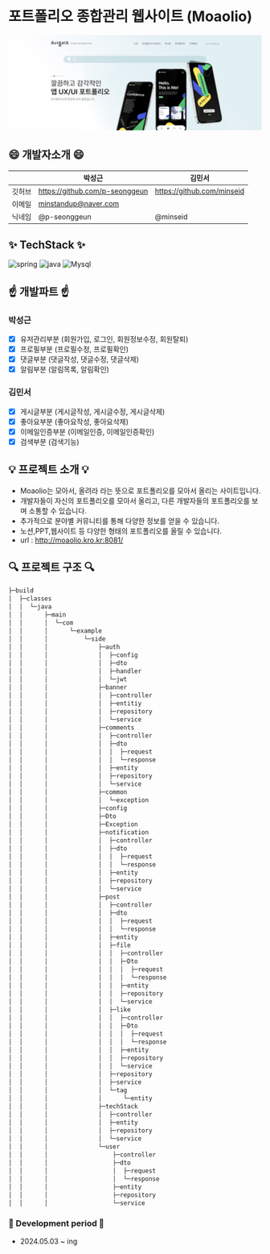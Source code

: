 # 포트폴리오 종합관리 웹사이트 (Moaolio)

![img.png](img.png)
## :smile: 개발자소개 :smile:
|     | 박성근                            | 김민서                        |
|-----|--------------------------------|----------------------------|
| 깃허브 | https://github.com/p-seonggeun | https://github.com/minseid |
| 이메일 | minstandup@naver.com           |                            |
| 닉네임 | @p-seonggeun                   | @minseid                   |

## :sparkles: TechStack :sparkles:

![spring](https://img.shields.io/badge/Spring-6DB33F?style=for-the-badge&logo=spring&logoColor=white) ![java](https://img.shields.io/badge/Java-ED8B00?style=for-the-badge&logo=openjdk&logoColor=white) ![Mysql](https://img.shields.io/badge/MySQL-00000F?style=for-the-badge&logo=mysql&logoColor=white)

## :point_up: 개발파트 :point_up:
### 박성근
- [x] 유저관리부분 (회원가입, 로그인, 회원정보수정, 회원탈퇴)
- [x] 프로필부분 (프로필수정, 프로필확인)
- [x] 댓글부분 (댓글작성, 댓글수정, 댓글삭제)
- [x] 알림부분 (알림목록, 알림확인)
### 김민서
- [x] 게시글부분 (게시글작성, 게시글수정, 게시글삭제)
- [x] 좋아요부분 (좋아요작성, 좋아요삭제)
- [x] 이메일인증부분 (이메일인증, 이메일인증확인)
- [x] 검색부분 (검색기능)

## :bulb: 프로젝트 소개 :bulb:
- Moaolio는 모아서, 올려라 라는 뜻으로 포트폴리오를 모아서 올리는 사이트입니다.
- 개발자들이 자신의 포트폴리오를 모아서 올리고, 다른 개발자들의 포트폴리오를 보며 소통할 수 있습니다.
- 추가적으로 분야별 커뮤니티를 통해 다양한 정보를 얻을 수 있습니다.
- 노션,PPT,웹사이트 등 다양한 형태의 포트폴리오를 올릴 수 있습니다.
- url : http://moaolio.kro.kr:8081/
## :mag: 프로젝트 구조 :mag:
```
├─build
│  ├─classes
│  │  └─java
│  │      ├─main
│  │      │  └─com
│  │      │      └─example
│  │      │          └─side
│  │      │              ├─auth
│  │      │              │  ├─config
│  │      │              │  ├─dto
│  │      │              │  ├─handler
│  │      │              │  └─jwt
│  │      │              ├─banner
│  │      │              │  ├─controller
│  │      │              │  ├─entitiy
│  │      │              │  ├─repository
│  │      │              │  └─service
│  │      │              ├─comments
│  │      │              │  ├─controller
│  │      │              │  ├─dto
│  │      │              │  │  ├─request
│  │      │              │  │  └─response
│  │      │              │  ├─entity
│  │      │              │  ├─repository
│  │      │              │  └─service
│  │      │              ├─common
│  │      │              │  └─exception
│  │      │              ├─config
│  │      │              ├─Dto
│  │      │              ├─Exception
│  │      │              ├─notification
│  │      │              │  ├─controller
│  │      │              │  ├─dto
│  │      │              │  │  ├─request
│  │      │              │  │  └─response
│  │      │              │  ├─entity
│  │      │              │  ├─repository
│  │      │              │  └─service
│  │      │              ├─post
│  │      │              │  ├─controller
│  │      │              │  ├─dto
│  │      │              │  │  ├─request
│  │      │              │  │  └─response
│  │      │              │  ├─entity
│  │      │              │  ├─file
│  │      │              │  │  ├─controller
│  │      │              │  │  ├─Dto
│  │      │              │  │  │  ├─request
│  │      │              │  │  │  └─response
│  │      │              │  │  ├─entity
│  │      │              │  │  ├─repository
│  │      │              │  │  └─service
│  │      │              │  ├─like
│  │      │              │  │  ├─controller
│  │      │              │  │  ├─Dto
│  │      │              │  │  │  ├─request
│  │      │              │  │  │  └─response
│  │      │              │  │  ├─entity
│  │      │              │  │  ├─repository
│  │      │              │  │  └─service
│  │      │              │  ├─repository
│  │      │              │  ├─service
│  │      │              │  └─tag
│  │      │              │      └─entity
│  │      │              ├─techStack
│  │      │              │  ├─controller
│  │      │              │  ├─entity
│  │      │              │  ├─repository
│  │      │              │  └─service
│  │      │              └─user
│  │      │                  ├─controller
│  │      │                  ├─dto
│  │      │                  │  ├─request
│  │      │                  │  └─response
│  │      │                  ├─entity
│  │      │                  ├─repository
│  │      │                  └─service

```
### :calendar: Development period :calendar:
- 2024.05.03 ~ ing


